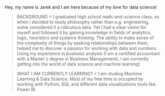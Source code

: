 Hey, my name is Jarek and I am here because of my love for data science!

> BACKGROUND <
I graduated high school math-and-science class, so when I decided to study philosophy rather than e.g. engineering, some considered it a ridiculous idea. Yet I had a clear vision for myself and followed it by gaining knowledge in fields of analytics, logic, heuristics and systems thinking. The ability to make sense of the complexity of things by seeking relationships between them, helped me to discover a passion for working with data and numbers. Using my experience in business analysis (I am a certified accountant with a Master's degree in Business Management), I am currently getting into the world of data science and machine learning!

> WHAT I AM CURRENTLY LEARNING? <
I am studing Machine Learning & Data Science. Most of my free time is occupied by working with Python, SQL and different data visualizations tools like Power BI.

<!---
jarsonX/jarsonX is a ✨ special ✨ repository because its `README.md` (this file) appears on your GitHub profile.
You can click the Preview link to take a look at your changes.
--->
